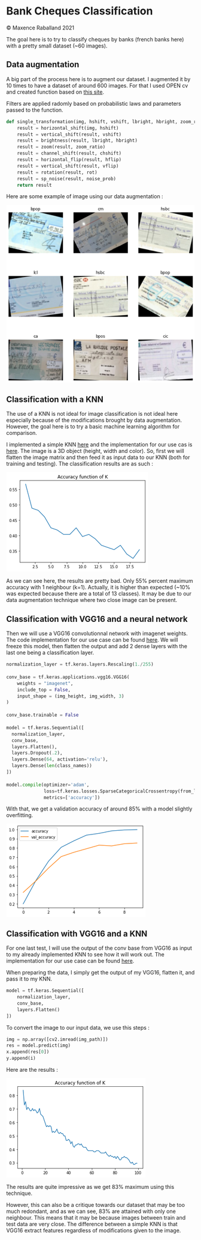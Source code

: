 # Bank Cheques Classification

&copy; Maxence Raballand 2021

The goal here is to try to classify cheques by banks (french banks here) with a pretty small dataset (~60 images).

## Data augmentation

A big part of the process here is to augment our dataset. I augmented it by 10 times to have a dataset of around 600 images. For that I used OPEN cv and created function based on [this site](https://towardsdatascience.com/complete-image-augmentation-in-opencv-31a6b02694f5).

Filters are applied radomly based on probabilistic laws and parameters passed to the function.

```py
def single_transformation(img, hshift, vshift, lbright, hbright, zoom_ratio, chshift, hflip, vflip, rot, noise_prob):
    result = horizontal_shift(img, hshift)
    result = vertical_shift(result, vshift)
    result = brightness(result, lbright, hbright)
    result = zoom(result, zoom_ratio)
    result = channel_shift(result, chshift)
    result = horizontal_flip(result, hflip)
    result = vertical_shift(result, vflip)
    result = rotation(result, rot)
    result = sp_noise(result, noise_prob)
    return result
```

Here are some example of image using our data augmentation :

![9 example image with our data augmentation](./results/data_augmentation.png)

## Classification with a KNN

The use of a KNN is not ideal for image classification is not ideal here especially because of the modifications brought by data augmentation. However, the goal here is to try a basic machine learning algorithm for comparison.

I implemented a simple KNN [here](./knn.py) and the implementation for our use cas is [here](./KNN.ipynb). The image is a 3D object (height, width and color). So, first we will flatten the image matrix and then feed it as input data to our KNN (both for training and testing). The classification results are as such :

![Classification accuracy with a KNN (function of k)](./results/KNN.png)

As we can see here, the results are pretty bad. Only 55% percent maximum accuracy with 1 neighbour (k=1). Actually, it is higher than expected (~10% was expected because there are a total of 13 classes). It may be due to our data augmentation technique where two close image can be present.

## Classification with VGG16 and a neural network

Then we will use a VGG16 convolutionnal network with imagenet weights. The code implementation for our use case can be found [here](./VGG16_with_nn.ipynb). We will freeze this model, then flatten the output and add 2 dense layers with the last one being a classification layer.

```py
normalization_layer = tf.keras.layers.Rescaling(1./255)

conv_base = tf.keras.applications.vgg16.VGG16(
    weights = "imagenet",
    include_top = False,
    input_shape = (img_height, img_width, 3)
)

conv_base.trainable = False

model = tf.keras.Sequential([
  normalization_layer,
  conv_base, 
  layers.Flatten(),
  layers.Dropout(.2),
  layers.Dense(64, activation='relu'),
  layers.Dense(len(class_names))
])

model.compile(optimizer='adam',
              loss=tf.keras.losses.SparseCategoricalCrossentropy(from_logits=True),
              metrics=['accuracy'])
```

With that, we get a validation accuracy of around 85% with a model slightly overfitting.

![Classification accuracy of a VGG16 + nn over time](./results/VGG16_nn.png)

## Classification with VGG16 and a KNN

For one last test, I will use the output of the conv base from VGG16 as input to my already implemented KNN to see how it will work out. The implementation for our use case can be found [here](./VGG16_with_KNN.ipynb).

When preparing the data, I simply get the output of my VGG16, flatten it, and pass it to my KNN.

```py
model = tf.keras.Sequential([
    normalization_layer,
    conv_base,
    layers.Flatten()
])
```

To convert the image to our input data, we use this steps :

```py
img = np.array([cv2.imread(img_path)])
res = model.predict(img)
x.append(res[0])
y.append(i)
```

Here are the results :

![Classification accuracy of a VGG16 + KNN function of k](./results/VGG16_KNN.png)

The results are quite impressive as we get 83% maximum using this technique.

However, this can also be a critique towards our dataset that may be too much redondant, and as we can see, 83% are attained with only one neighbour. This means that it may be because images between train and test data are very close. The difference between a simple KNN is that VGG16 extract features regardless of modifications given to the image.
